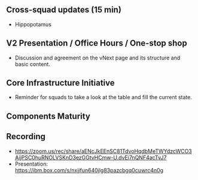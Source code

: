 ## Cross-squad updates (15 min)

- Hippopotamus

## V2 Presentation / Office Hours / One-stop shop

- Discussion and agreement on the vNext page and its structure and basic content.

## Core Infrastructure Initiative

- Reminder for squads to take a look at the table and fill the current state. 

## Components Maturity

## Recording
- https://zoom.us/rec/share/aENcJkEEnSC81TdvoHqdbMeTWYdzcWCO3AijPSC0huRNOLVSKnD3ezGGtvHCmw-U.dvEi7nQNF4acTvJ7
- Presentation: https://ibm.box.com/s/nxjjfun640jlg83pazcbgq0cuwrc4n0g

